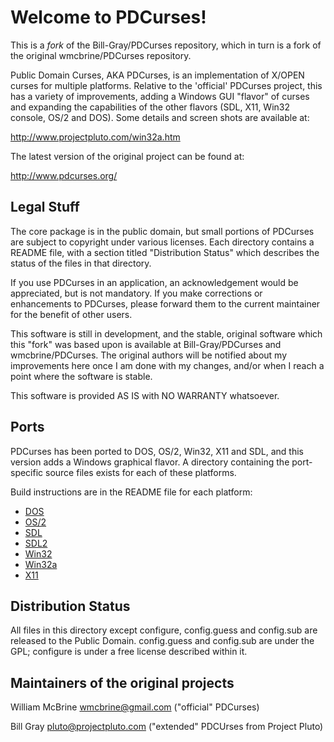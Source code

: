 Welcome to PDCurses!
====================

This is a *fork* of the Bill-Gray/PDCurses repository, which in turn is a fork of the original wmcbrine/PDCurses repository.

Public Domain Curses, AKA PDCurses, is an implementation of X/OPEN curses for multiple platforms. Relative to the 'official'
PDCurses project, this has a variety of improvements, adding a Windows GUI "flavor" of curses and expanding the capabilities of the other flavors (SDL, X11, Win32 console, OS/2 and DOS). Some details and screen shots are available at:

http://www.projectpluto.com/win32a.htm

The latest version of the original project can be found at:

http://www.pdcurses.org/

Legal Stuff
-----------

The core package is in the public domain, but small portions of PDCurses
are subject to copyright under various licenses.  Each directory
contains a README file, with a section titled "Distribution Status"
which describes the status of the files in that directory.

If you use PDCurses in an application, an acknowledgement would be
appreciated, but is not mandatory. If you make corrections or
enhancements to PDCurses, please forward them to the current maintainer
for the benefit of other users.

This software is still in development, and the stable, original software which this "fork" was based upon is available at Bill-Gray/PDCurses and wmcbrine/PDCurses. The original authors will be notified about my improvements here once I am done with my changes, and/or when I reach a point where the software is stable.

This software is provided AS IS with NO WARRANTY whatsoever.


Ports
-----

PDCurses has been ported to DOS, OS/2, Win32, X11 and SDL,  and
this version adds a Windows graphical flavor. A directory
containing the port-specific source files exists for each of
these platforms.

Build instructions are in the README file for each platform:

-  [DOS](dos/README.md)
-  [OS/2](os2/README.md)
-  [SDL](sdl1/README.md)
-  [SDL2](sdl2/README.md)
-  [Win32](win32/README.md)
-  [Win32a](win32a/README.md)
-  [X11](x11/README.md)

Distribution Status
-------------------

All files in this directory except configure, config.guess and
config.sub are released to the Public Domain. config.guess and
config.sub are under the GPL; configure is under a free license
described within it.


Maintainers of the original projects
-------------------------------------

William McBrine <wmcbrine@gmail.com>  ("official" PDCurses)

Bill Gray <pluto@projectpluto.com> ("extended" PDCUrses from Project Pluto)
